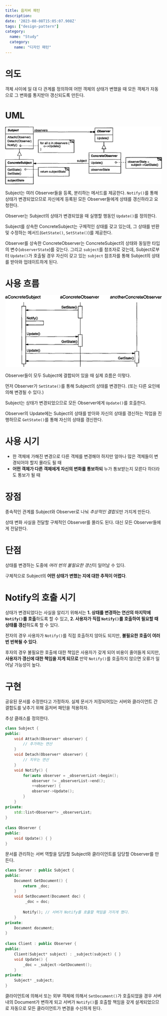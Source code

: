 ```yaml
---
title: 옵저버 패턴
description:
date: '2023-08-08T15:05:07.908Z'
tags: ["design-pattern"]
category:
  name: "Study"
  category:
    name: "디자인 패턴"
---
```


# 의도

객체 사이에 일 대 다 관계를 정의하여 어떤 객체의 상태가 변했을 때 모든 객체가 자동으로 그 변화를 통지받아 갱신되도록 만든다.

# UML

![Alt text](image.png)

Subject는 여러 Observer들을 등록, 분리하는 메서드를 제공한다. `Notify()`를 통해 상태가 변경되었으므로 자신에게 등록된 모든 Observer들에게 상태를 갱신하라고 요청한다.

Observer는 Subject의 상태가 변경되었을 때 실행할 행동인 `Update()`를 정의한다.

Subject를 상속한 ConcreteSubject는 구체적인 상태를 갖고 있는데, 그 상태를 반환 및 수정하는 메서드(`GetState()`, `SetState()`)를 제공한다.

Observer를 상속한 ConcreteObserver는 ConcreteSubject의 상태와 동일한 타입의 변수(`observerState`)를 갖는다. 그리고 `subject`를 참조자로 갖는데, Subject로부터 `Update()`가 호출될 경우 자신이 갖고 있는 `subject` 참조자를 통해 Subject의 상태를 받아와 업데이트하게 된다.

# 사용 흐름

![Alt text](image-1.png)

Observer들이 모두 Subject에 결합되어 있을 때 실제 흐름은 이렇다.

먼저 Observer가 `SetState()`를 통해 Subject의 상태를 변경한다. (또는 다른 요인에 의해 변경될 수 있다.)

Subject는 상태가 변경되었으므로 모든 Observer에게 `Update()`를 호출한다.

Observer의 Update에는 Subject의 상태를 받아와 자신의 상태를 갱신하는 작업을 진행하므로 `GetState()`를 통해 자신의 상태를 갱신한다.

# 사용 시기

- 한 객체에 가해진 변경으로 다른 객체를 변경해야 하지만 얼마나 많은 객체들이 변경되어야 할지 몰라도 될 때
- **어떤 객체가 다른 객체에게 자신의 변화를 통보하되** 누가 통보받는지 모른다 하더라도 통보가 될 때

# 장점

종속적인 관계를 Subject와 Observer로 나눠 *추상적인 결합도*만 가지게 만든다.

상태 변화 사실을 전달할 구체적인 Observer를 몰라도 된다. 대신 모든 Observer들에게 전달한다.

# 단점

상태를 변경하는 도중에 *여러 번의 불필요한 갱신*이 일어날 수 있다.

구체적으로 Subject의 **어떤 상태가 변했는 지에 대한 추적이 어렵다**.

# Notify의 호출 시기

상태가 변경되었다는 사실을 알리기 위해서는 **1. 상태를 변경하는 연산의 마지막에 `Notify()`를 호출**하도록 할 수 있고, **2. 사용자가 직접 `Notify()`를 호출하여 필요할 때 상태를 갱신**하도록 할 수 있다.

전자의 경우 사용자가 `Notify()`를 직접 호출하지 않아도 되지만, **불필요한 호출이 여러 번 반복될 수 있다**.

후자의 경우 불필요한 호출에 대한 책임은 사용자가 갖게 되어 비용이 줄어들게 되지만, **사용자가 갱신에 대한 책임을 지게 되므로** 만약 `Notify()`를 호출하지 않으면 오류가 일어날 가능성이 높다.

# 구현

공유된 문서를 수정한다고 가정하자. 실제 문서가 저장되어있는 서버와 클라이언트 간 결합도를 낮추기 위해 옵저버 패턴을 적용하자.

추상 클래스를 정의한다.

```cpp
class Subject {
public:
    void Attach(Observer* observer) {
        // 추가하는 연산
    }
    void Detach(Observer* observer) {
        // 지우는 연산
    }
    void Notify() {
        for(auto observer = _observerList->begin(); 
            observer != _observerList->end(); 
            ++observer) {
            observer->Update();
        }
    }
private:
    std::list<Observer*> _observerList;
}

class Observer {
public:
    void Update() { }
}
```

문서를 관리하는 서버 역할을 담당할 Subject와 클라이언트를 담당할 Observer를 만든다.

```cpp
class Server : public Subject {
public:
    Document GetDocument() {
        return _doc;
    }
    void SetDocument(Document doc) {
         _doc = doc;

        Notify(); // 서버가 Notify를 호출할 책임을 가지게 했다.
    }
private:
    Document document;
}

class Client : public Observer {
public:
    Client(Subject* subject) : _subject(subject) { }
    void Update() {
        _doc = _subject->GetDocument();
    }
private:
    Subject* _subject;
}
```

클라이언트에 의해서 또는 외부 객체에 의해서 `SetDocument()`가 호출되었을 경우 서버 내의 Document가 변하게 되고 서버가 `Notify()`를 호출할 책임을 갖게 설계되었으므로 자동으로 모든 클라이언트가 변경을 수신하게 된다.
